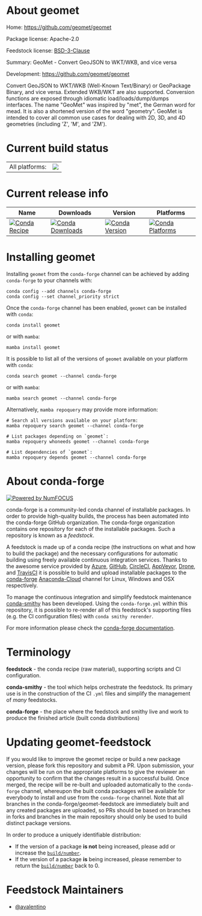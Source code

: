 About geomet
============

Home: https://github.com/geomet/geomet

Package license: Apache-2.0

Feedstock license: [BSD-3-Clause](https://github.com/conda-forge/geomet-feedstock/blob/main/LICENSE.txt)

Summary: GeoMet - Convert GeoJSON to WKT/WKB, and vice versa

Development: https://github.com/geomet/geomet

Convert GeoJSON to WKT/WKB (Well-Known Text/Binary) or GeoPackage Binary,
and vice versa. Extended WKB/WKT are also supported.
Conversion functions are exposed through idiomatic load/loads/dump/dumps
interfaces.
The name "GeoMet" was inspired by "met", the German word for mead.
It is also a shortened version of the word "geometry".
GeoMet is intended to cover all common use cases for dealing with 2D,
3D, and 4D geometries (including 'Z', 'M', and 'ZM').


Current build status
====================


<table><tr><td>All platforms:</td>
    <td>
      <a href="https://dev.azure.com/conda-forge/feedstock-builds/_build/latest?definitionId=10854&branchName=main">
        <img src="https://dev.azure.com/conda-forge/feedstock-builds/_apis/build/status/geomet-feedstock?branchName=main">
      </a>
    </td>
  </tr>
</table>

Current release info
====================

| Name | Downloads | Version | Platforms |
| --- | --- | --- | --- |
| [![Conda Recipe](https://img.shields.io/badge/recipe-geomet-green.svg)](https://anaconda.org/conda-forge/geomet) | [![Conda Downloads](https://img.shields.io/conda/dn/conda-forge/geomet.svg)](https://anaconda.org/conda-forge/geomet) | [![Conda Version](https://img.shields.io/conda/vn/conda-forge/geomet.svg)](https://anaconda.org/conda-forge/geomet) | [![Conda Platforms](https://img.shields.io/conda/pn/conda-forge/geomet.svg)](https://anaconda.org/conda-forge/geomet) |

Installing geomet
=================

Installing `geomet` from the `conda-forge` channel can be achieved by adding `conda-forge` to your channels with:

```
conda config --add channels conda-forge
conda config --set channel_priority strict
```

Once the `conda-forge` channel has been enabled, `geomet` can be installed with `conda`:

```
conda install geomet
```

or with `mamba`:

```
mamba install geomet
```

It is possible to list all of the versions of `geomet` available on your platform with `conda`:

```
conda search geomet --channel conda-forge
```

or with `mamba`:

```
mamba search geomet --channel conda-forge
```

Alternatively, `mamba repoquery` may provide more information:

```
# Search all versions available on your platform:
mamba repoquery search geomet --channel conda-forge

# List packages depending on `geomet`:
mamba repoquery whoneeds geomet --channel conda-forge

# List dependencies of `geomet`:
mamba repoquery depends geomet --channel conda-forge
```


About conda-forge
=================

[![Powered by
NumFOCUS](https://img.shields.io/badge/powered%20by-NumFOCUS-orange.svg?style=flat&colorA=E1523D&colorB=007D8A)](https://numfocus.org)

conda-forge is a community-led conda channel of installable packages.
In order to provide high-quality builds, the process has been automated into the
conda-forge GitHub organization. The conda-forge organization contains one repository
for each of the installable packages. Such a repository is known as a *feedstock*.

A feedstock is made up of a conda recipe (the instructions on what and how to build
the package) and the necessary configurations for automatic building using freely
available continuous integration services. Thanks to the awesome service provided by
[Azure](https://azure.microsoft.com/en-us/services/devops/), [GitHub](https://github.com/),
[CircleCI](https://circleci.com/), [AppVeyor](https://www.appveyor.com/),
[Drone](https://cloud.drone.io/welcome), and [TravisCI](https://travis-ci.com/)
it is possible to build and upload installable packages to the
[conda-forge](https://anaconda.org/conda-forge) [Anaconda-Cloud](https://anaconda.org/)
channel for Linux, Windows and OSX respectively.

To manage the continuous integration and simplify feedstock maintenance
[conda-smithy](https://github.com/conda-forge/conda-smithy) has been developed.
Using the ``conda-forge.yml`` within this repository, it is possible to re-render all of
this feedstock's supporting files (e.g. the CI configuration files) with ``conda smithy rerender``.

For more information please check the [conda-forge documentation](https://conda-forge.org/docs/).

Terminology
===========

**feedstock** - the conda recipe (raw material), supporting scripts and CI configuration.

**conda-smithy** - the tool which helps orchestrate the feedstock.
                   Its primary use is in the construction of the CI ``.yml`` files
                   and simplify the management of *many* feedstocks.

**conda-forge** - the place where the feedstock and smithy live and work to
                  produce the finished article (built conda distributions)


Updating geomet-feedstock
=========================

If you would like to improve the geomet recipe or build a new
package version, please fork this repository and submit a PR. Upon submission,
your changes will be run on the appropriate platforms to give the reviewer an
opportunity to confirm that the changes result in a successful build. Once
merged, the recipe will be re-built and uploaded automatically to the
`conda-forge` channel, whereupon the built conda packages will be available for
everybody to install and use from the `conda-forge` channel.
Note that all branches in the conda-forge/geomet-feedstock are
immediately built and any created packages are uploaded, so PRs should be based
on branches in forks and branches in the main repository should only be used to
build distinct package versions.

In order to produce a uniquely identifiable distribution:
 * If the version of a package **is not** being increased, please add or increase
   the [``build/number``](https://docs.conda.io/projects/conda-build/en/latest/resources/define-metadata.html#build-number-and-string).
 * If the version of a package **is** being increased, please remember to return
   the [``build/number``](https://docs.conda.io/projects/conda-build/en/latest/resources/define-metadata.html#build-number-and-string)
   back to 0.

Feedstock Maintainers
=====================

* [@avalentino](https://github.com/avalentino/)

